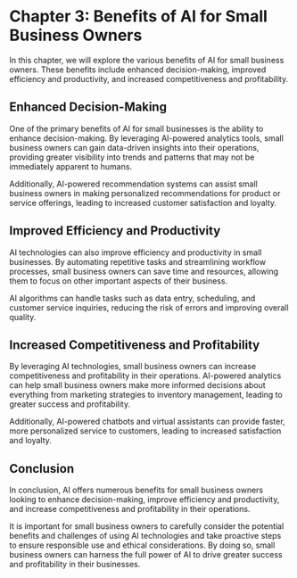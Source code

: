 Chapter 3: Benefits of AI for Small Business Owners
===================================================

In this chapter, we will explore the various benefits of AI for small business owners. These benefits include enhanced decision-making, improved efficiency and productivity, and increased competitiveness and profitability.

Enhanced Decision-Making
------------------------

One of the primary benefits of AI for small businesses is the ability to enhance decision-making. By leveraging AI-powered analytics tools, small business owners can gain data-driven insights into their operations, providing greater visibility into trends and patterns that may not be immediately apparent to humans.

Additionally, AI-powered recommendation systems can assist small business owners in making personalized recommendations for product or service offerings, leading to increased customer satisfaction and loyalty.

Improved Efficiency and Productivity
------------------------------------

AI technologies can also improve efficiency and productivity in small businesses. By automating repetitive tasks and streamlining workflow processes, small business owners can save time and resources, allowing them to focus on other important aspects of their business.

AI algorithms can handle tasks such as data entry, scheduling, and customer service inquiries, reducing the risk of errors and improving overall quality.

Increased Competitiveness and Profitability
-------------------------------------------

By leveraging AI technologies, small business owners can increase competitiveness and profitability in their operations. AI-powered analytics can help small business owners make more informed decisions about everything from marketing strategies to inventory management, leading to greater success and profitability.

Additionally, AI-powered chatbots and virtual assistants can provide faster, more personalized service to customers, leading to increased satisfaction and loyalty.

Conclusion
----------

In conclusion, AI offers numerous benefits for small business owners looking to enhance decision-making, improve efficiency and productivity, and increase competitiveness and profitability in their operations.

It is important for small business owners to carefully consider the potential benefits and challenges of using AI technologies and take proactive steps to ensure responsible use and ethical considerations. By doing so, small business owners can harness the full power of AI to drive greater success and profitability in their businesses.
